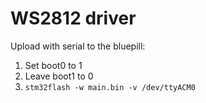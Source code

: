 # WS2812 driver

Upload with serial to the bluepill:
1. Set boot0 to 1
1. Leave boot1 to 0
1. `stm32flash -w main.bin -v /dev/ttyACM0`